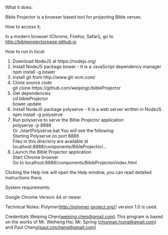 What it does:

  Bible Projector is a browser based tool for projecting Bible verses.

How to access it:

  In a modern browser (Chrome, Firefox, Safari), go to http://bibleprojectorpage.github.io
  
How to run in local:
<ol>
<li> Download NodeJS at https://nodejs.org/</li>
<li> Install NodeJS package bower - It is a JavaScript dependency manager<BR/>
    npm install -g bower</li>
<li> Install git from http://www.git-scm.com/</li>
<li> Clone source code<BR/>
    git clone https://github.com/weipingc/bibleProjector</li>
<li> Get dependencies<BR/>
    cd bibleProjector<BR/>
    bower update</li>
<li> Install NodeJS package polyserve - It is a web server written in NodeJS<BR/>
    npm install -g polyserve</li>
<li> Run polyserve to serve the Bible Projector application<BR/>
    polyserve -p 8888<BR/>
  Or
    ./startPolyserve.bat
   You will see the following:<BR/>
    Starting Polyserve on port 8888<BR/>
    Files in this directory are available at localhost:8888/components/BibleProjector/...</li>
<li> Launch the Bible Projector application<BR/>
    Start Chrome browser<BR/>
    Go to localhost:8888/components/BibleProjector/index.html</li>
</ol>

Clicking the Help link will open the Help window, you can read detailed instructions there.

System requirements:

  Google Chrome
    Version 44 or newer.

Technical Notes:
  Polymer(http://polymer-project.org/) version 1.0 is used.

Credentials
  Weiping Chen(weiping.chen@gmail.com)
  This program is based on the works of Mr. Weiheng Hsi, Mr. Spring (chunnan.hung@gmail.com)
  and Paul Chang(paul.cmchang@gmail.com)

